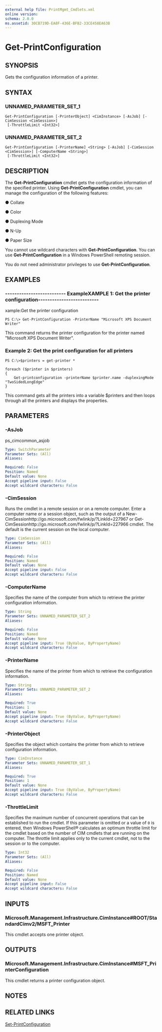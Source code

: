 ```yaml
---
external help file: PrintMgmt_Cmdlets.xml
online version: 
schema: 2.0.0
ms.assetid: 30CB719D-EA8F-436E-BFB2-33CE458EA63B
---
```


# Get-PrintConfiguration

## SYNOPSIS
Gets the configuration information of a printer.

## SYNTAX

### UNNAMED_PARAMETER_SET_1
```
Get-PrintConfiguration [-PrinterObject] <CimInstance> [-AsJob] [-CimSession <CimSession>]
 [-ThrottleLimit <Int32>]
```

### UNNAMED_PARAMETER_SET_2
```
Get-PrintConfiguration [-PrinterName] <String> [-AsJob] [-CimSession <CimSession>] [-ComputerName <String>]
 [-ThrottleLimit <Int32>]
```

## DESCRIPTION
The **Get-PrintConfiguration** cmdlet gets the configuration information of the specified printer. 
Using **Get-PrintConfiguration** cmdlet, you can manage the configuration of the following features: 

● Collate

● Color

● Duplexing Mode

● N-Up

● Paper Size

You cannot use wildcard characters with **Get-PrintConfiguration**.
You can use **Get-PrintConfiguration** in a Windows PowerShell remoting session.

You do not need administrator privileges to use **Get-PrintConfiguration**.

## EXAMPLES

### -------------------------- ExampleXAMPLE 1: Get the printer  configuration-------------------------- 
xample:Get the printer configuration
```
PS C:\> Get-PrintConfiguration -PrinterName "Microsoft XPS Document Writer"
```

This command returns the printer configuration for the printer named "Microsoft XPS Document Writer".

### Example 2: Get the print configuration for all printers
```
PS C:\>$printers = get-printer * 

foreach ($printer in $printers)
{ 
    Get-printconfiguration -printerName $printer.name -duplexingMode "TwoSidedLongEdge"
}
```

This command gets all the printers into a variable $printers and then loops through all the printers and displays the properties.

## PARAMETERS

### -AsJob
ps_cimcommon_asjob

```yaml
Type: SwitchParameter
Parameter Sets: (All)
Aliases: 

Required: False
Position: Named
Default value: None
Accept pipeline input: False
Accept wildcard characters: False
```

### -CimSession
Runs the cmdlet in a remote session or on a remote computer.
Enter a computer name or a session object, such as the output of a New-CimSessionhttp://go.microsoft.com/fwlink/p/?LinkId=227967 or Get-CimSessionhttp://go.microsoft.com/fwlink/p/?LinkId=227966 cmdlet.
The default is the current session on the local computer.

```yaml
Type: CimSession
Parameter Sets: (All)
Aliases: 

Required: False
Position: Named
Default value: None
Accept pipeline input: False
Accept wildcard characters: False
```

### -ComputerName
Specifies the name of the computer from which to retrieve the printer configuration information.

```yaml
Type: String
Parameter Sets: UNNAMED_PARAMETER_SET_2
Aliases: 

Required: False
Position: Named
Default value: None
Accept pipeline input: True (ByValue, ByPropertyName)
Accept wildcard characters: False
```

### -PrinterName
Specifies the name of the printer from which to retrieve the configuration information.

```yaml
Type: String
Parameter Sets: UNNAMED_PARAMETER_SET_2
Aliases: 

Required: True
Position: 1
Default value: None
Accept pipeline input: True (ByValue, ByPropertyName)
Accept wildcard characters: False
```

### -PrinterObject
Specifies the object which contains the printer from which to retrieve configuration information.

```yaml
Type: CimInstance
Parameter Sets: UNNAMED_PARAMETER_SET_1
Aliases: 

Required: True
Position: 1
Default value: None
Accept pipeline input: True (ByValue, ByPropertyName)
Accept wildcard characters: False
```

### -ThrottleLimit
Specifies the maximum number of concurrent operations that can be established to run the cmdlet.
If this parameter is omitted or a value of `0` is entered, then Windows PowerShell® calculates an optimum throttle limit for the cmdlet based on the number of CIM cmdlets that are running on the computer.
The throttle limit applies only to the current cmdlet, not to the session or to the computer.

```yaml
Type: Int32
Parameter Sets: (All)
Aliases: 

Required: False
Position: Named
Default value: None
Accept pipeline input: False
Accept wildcard characters: False
```

## INPUTS

### Microsoft.Management.Infrastructure.CimInstance#ROOT/StandardCimv2/MSFT_Printer
This cmdlet accepts one printer object.

## OUTPUTS

### Microsoft.Management.Infrastructure.CimInstance#MSFT_PrinterConfiguration
This cmdlet returns a printer configuration object.

## NOTES

## RELATED LINKS

[Set-PrintConfiguration](./Set-PrintConfiguration.md)

